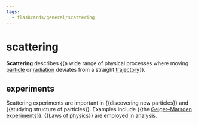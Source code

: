 ```yaml
---
tags:
  - flashcards/general/scattering
---
```


# scattering

__Scattering__ describes {{a wide range of physical processes where moving [particle](particle.md) or [radiation](radiation.md) deviates from a straight [trajectory](trajectory.md)}}. <!--SR:!2023-09-11,66,230-->

## experiments

Scattering experiments are important in {{discovering new particles}} and {{studying structure of particles}}. Examples include {{the [Geiger–Marsden experiments](Geiger–Marsden%20experiments.md)}}. {{[Laws of physics](laws%20of%20physics.md)}} are employed in analysis. <!--SR:!2024-05-19,380,290!2024-04-27,363,290!2023-11-29,245,270!2023-09-08,175,292-->
